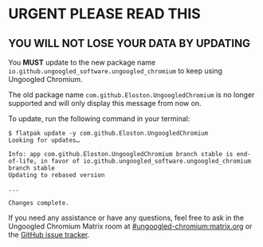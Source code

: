 # URGENT PLEASE READ THIS

## YOU WILL NOT LOSE YOUR DATA BY UPDATING

You **MUST** update to the new package name `io.github.ungoogled_software.ungoogled_chromium` to keep using Ungoogled Chromium.

The old package name `com.github.Eloston.UngoogledChromium` is no longer supported and will only display this message from now on.

To update, run the following command in your terminal:

```
$ flatpak update -y com.github.Eloston.UngoogledChromium
Looking for updates…

Info: app com.github.Eloston.UngoogledChromium branch stable is end-of-life, in favor of io.github.ungoogled_software.ungoogled_chromium branch stable
Updating to rebased version

...

Changes complete.
```

If you need any assistance or have any questions, feel free to ask in the Ungoogled Chromium Matrix room at <a href='https://matrix.to/#/#ungoogled-chromium:matrix.org'>#ungoogled-chromium:matrix.org</a> or the <a href='https://github.com/ungoogled-software/ungoogled-chromium-flatpak/issues'>GitHub issue tracker</a>.